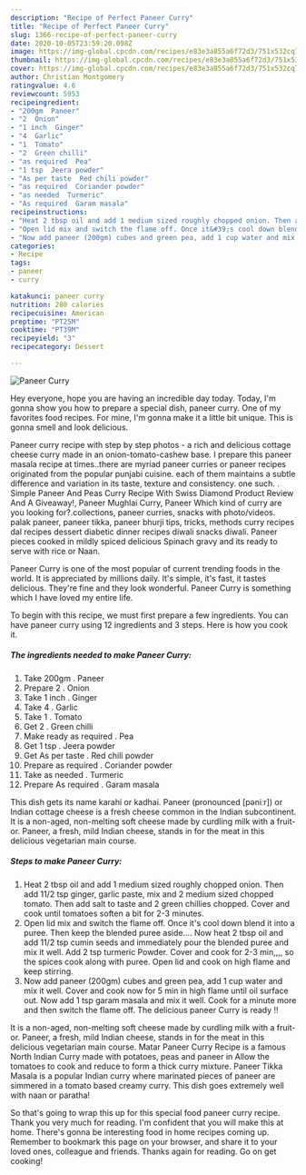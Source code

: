 ```yaml
---
description: "Recipe of Perfect Paneer Curry"
title: "Recipe of Perfect Paneer Curry"
slug: 1366-recipe-of-perfect-paneer-curry
date: 2020-10-05T23:59:20.098Z
image: https://img-global.cpcdn.com/recipes/e83e3a855a6f72d3/751x532cq70/paneer-curry-recipe-main-photo.jpg
thumbnail: https://img-global.cpcdn.com/recipes/e83e3a855a6f72d3/751x532cq70/paneer-curry-recipe-main-photo.jpg
cover: https://img-global.cpcdn.com/recipes/e83e3a855a6f72d3/751x532cq70/paneer-curry-recipe-main-photo.jpg
author: Christian Montgomery
ratingvalue: 4.6
reviewcount: 5953
recipeingredient:
- "200gm  Paneer"
- "2  Onion"
- "1 inch  Ginger"
- "4  Garlic"
- "1  Tomato"
- "2  Green chilli"
- "as required  Pea"
- "1 tsp  Jeera powder"
- "As per taste  Red chili powder"
- "as required  Coriander powder"
- "as needed  Turmeric"
- "As required  Garam masala"
recipeinstructions:
- "Heat 2 tbsp oil and add 1 medium sized roughly chopped onion. Then add 11/2 tsp ginger, garlic paste, mix and 2 medium sized chopped tomato. Then add salt to taste and 2 green chillies chopped. Cover and cook until tomatoes soften a bit for 2-3 minutes."
- "Open lid mix and switch the flame off. Once it&#39;s cool down blend it into a puree. Then keep the blended puree aside.... Now heat 2 tbsp oil and add 11/2 tsp cumin seeds and immediately pour the blended puree and mix it well. Add 2 tsp turmeric Powder. Cover and cook for 2-3 min,,,, so the spices cook along with puree. Open lid and cook on high flame and keep stirring."
- "Now add paneer (200gm) cubes and green pea, add 1 cup water and mix it well. Cover and cook now for 5 min in high flame until oil surface out. Now add 1 tsp garam masala and mix it well. Cook for a minute more and then switch the flame off. The delicious paneer Curry is ready !!"
categories:
- Recipe
tags:
- paneer
- curry

katakunci: paneer curry 
nutrition: 280 calories
recipecuisine: American
preptime: "PT25M"
cooktime: "PT39M"
recipeyield: "3"
recipecategory: Dessert

---
```



![Paneer Curry](https://img-global.cpcdn.com/recipes/e83e3a855a6f72d3/751x532cq70/paneer-curry-recipe-main-photo.jpg)

Hey everyone, hope you are having an incredible day today. Today, I'm gonna show you how to prepare a special dish, paneer curry. One of my favorites food recipes. For mine, I'm gonna make it a little bit unique. This is gonna smell and look delicious.

Paneer curry recipe with step by step photos - a rich and delicious cottage cheese curry made in an onion-tomato-cashew base. I prepare this paneer masala recipe at times..there are myriad paneer curries or paneer recipes originated from the popular punjabi cuisine. each of them maintains a subtle difference and variation in its taste, texture and consistency. one such. . Simple Paneer And Peas Curry Recipe With Swiss Diamond Product Review And A Giveaway!, Paneer Mughlai Curry, Paneer Which kind of curry are you looking for?.collections, paneer curries, snacks with photo/videos. palak paneer, paneer tikka, paneer bhurji tips, tricks, methods curry recipes dal recipes dessert diabetic dinner recipes diwali snacks diwali. Paneer pieces cooked in mildly spiced delicious Spinach gravy and its ready to serve with rice or Naan.

Paneer Curry is one of the most popular of current trending foods in the world. It is appreciated by millions daily. It's simple, it's fast, it tastes delicious. They're fine and they look wonderful. Paneer Curry is something which I have loved my entire life.


To begin with this recipe, we must first prepare a few ingredients. You can have paneer curry using 12 ingredients and 3 steps. Here is how you cook it.

<!--inarticleads1-->

##### The ingredients needed to make Paneer Curry:

1. Take 200gm . Paneer
1. Prepare 2 . Onion
1. Take 1 inch . Ginger
1. Take 4 . Garlic
1. Take 1 . Tomato
1. Get 2 . Green chilli
1. Make ready as required . Pea
1. Get 1 tsp . Jeera powder
1. Get As per taste . Red chili powder
1. Prepare as required . Coriander powder
1. Take as needed . Turmeric
1. Prepare As required . Garam masala


This dish gets its name karahi or kadhai. Paneer (pronounced [pəniːr]) or Indian cottage cheese is a fresh cheese common in the Indian subcontinent. It is a non-aged, non-melting soft cheese made by curdling milk with a fruit- or. Paneer, a fresh, mild Indian cheese, stands in for the meat in this delicious vegetarian main course. 

<!--inarticleads2-->

##### Steps to make Paneer Curry:

1. Heat 2 tbsp oil and add 1 medium sized roughly chopped onion. Then add 11/2 tsp ginger, garlic paste, mix and 2 medium sized chopped tomato. Then add salt to taste and 2 green chillies chopped. Cover and cook until tomatoes soften a bit for 2-3 minutes.
1. Open lid mix and switch the flame off. Once it&#39;s cool down blend it into a puree. Then keep the blended puree aside.... Now heat 2 tbsp oil and add 11/2 tsp cumin seeds and immediately pour the blended puree and mix it well. Add 2 tsp turmeric Powder. Cover and cook for 2-3 min,,,, so the spices cook along with puree. Open lid and cook on high flame and keep stirring.
1. Now add paneer (200gm) cubes and green pea, add 1 cup water and mix it well. Cover and cook now for 5 min in high flame until oil surface out. Now add 1 tsp garam masala and mix it well. Cook for a minute more and then switch the flame off. The delicious paneer Curry is ready !!


It is a non-aged, non-melting soft cheese made by curdling milk with a fruit- or. Paneer, a fresh, mild Indian cheese, stands in for the meat in this delicious vegetarian main course. Matar Paneer Curry Recipe is a famous North Indian Curry made with potatoes, peas and paneer in Allow the tomatoes to cook and reduce to form a thick curry mixture. Paneer Tikka Masala is a popular Indian curry where marinated pieces of paneer are simmered in a tomato based creamy curry. This dish goes extremely well with naan or paratha! 

So that's going to wrap this up for this special food paneer curry recipe. Thank you very much for reading. I'm confident that you will make this at home. There's gonna be interesting food in home recipes coming up. Remember to bookmark this page on your browser, and share it to your loved ones, colleague and friends. Thanks again for reading. Go on get cooking!
